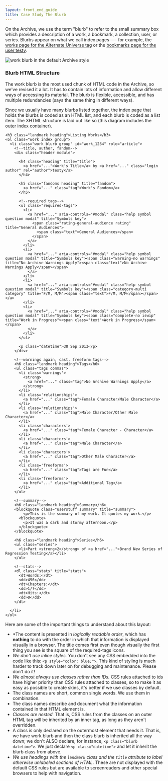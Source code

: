 ```yaml
---
layout: front_end_guide
title: Case Study The Blurb
---
```

On the Archive, we use the term "blurb" to refer to the small summary box which provides a description of a work, a bookmark, a collection, user, or series. Blurbs appear on what we call index pages —- for example, the [works page for the Alternate Universe tag](http://archiveofourown.org/tags/Alternate%20Universe/works) or the [bookmarks page for the user testy](http://archiveofourown.org/users/testy/bookmarks).

![work blurb in the default Archive style](/../images/workblurb.png)

### Blurb HTML Structure

The work blurb is the most used chunk of HTML code in the Archive, so we've revised it a lot. It has to contain lots of information and allow different ways of accessing its material. The blurb is flexible, accessible, and has multiple redundancies (says the same thing in different ways).

Since we usually have many blurbs listed together, the index page that holds the blurbs is coded as an HTML list, and each blurb is coded as a list item. The XHTML structure is laid out like so (this diagram includes the outer index container).

```
<h3 class="landmark heading">Listing Works</h3>
<ol class="work index group">
  <li class="work blurb group" id="work_1234" role="article">
    <!--title, author, fandom-->
    <div class="header module">

      <h4 class="heading" title="title">
        <a href="...">Work's Title</a> by <a href="..." class="login author" rel="author">testy</a>  
      </h4>

      <h5 class="fandoms heading" title="fandom">
        <a href="..." class="tag">Work's Fandom</a>
  	  </h5>

      <!--required tags-->
  	  <ul class="required-tags">
        <li>
          <a href="..." aria-controls="#modal" class="help symbol question modal" title="Symbols key">
            <span class="rating-general-audience rating" title="General Audiences">
              <span class="text">General Audiences</span>
            </span>
          </a>
        </li>
        <li> 
          <a href="..." aria-controls="#modal" class="help symbol question modal" title="Symbols key"><span class="warning-no warnings" title="No Archive Warnings Apply"><span class="text">No Archive Warnings Apply</span></span>
          </a>
        </li>
        <li>
          <a href="..." aria-controls="#modal" class="help symbol question modal" title="Symbols key"><span class="category-multi category" title="F/M, M/M"><span class="text">F/M, M/M</span></span></a>
        </li>
        <li>
          <a href="..." aria-controls="#modal" class="help symbol question modal" title="Symbols key"><span class="complete-no iswip" title="Work in Progress"><span class="text">Work in Progress</span></span>
          </a>
        </li>
      </ul>
  	  
  	  <p class="datetime">30 Sep 2013</p>
    </div>
	  
    <!--warnings again, cast, freeform tags-->
    <h6 class="landmark heading">Tags</h6>
    <ul class="tags commas">
  	  <li class='warnings'>
  	    <strong>
  	      <a href="..." class="tag">No Archive Warnings Apply</a>
  	    </strong>
  	  </li>
  	  <li class='relationships'>
  	    <a href="..." class="tag">Female Character/Male Character</a>
  	  </li> 
  	  <li class='relationships'>
  	    <a href="..." class="tag">Male Character/Other Male Character</a>
  	  </li>
  	  <li class='characters'>
  	    <a href="..." class="tag">Female Character - Character</a>
  	  </li>
  	  <li class='characters'>
  	    <a href="..." class="tag">Male Character</a>
  	  </li>
  	  <li class='characters'>
  	    <a href="..." class="tag">Other Male Character</a>
  	  </li>
  	  <li class='freeforms'>
  	    <a href="..." class="tag">Tags are Fun</a>
  	  </li>
  	  <li class='freeforms'>
  	    <a href="..." class="tag">Additional Tag</a>
  	  </li>
    </ul>

    <!--summary-->	
  	<h6 class="landmark heading">Summary</h6>
  	<blockquote class="userstuff summary" title="summary">
  		<p>This is the summary of my work. It quotes my work.</p>
      <blockquote>
        <p>It was a dark and stormy afternoon.</p>
      </blockquote>
  	</blockquote>
  	
  	<h6 class="landmark heading">Series</h6>
  	<ul class="series">
  	  <li>Part <strong>2</strong> of <a href="...">Brand New Series of Regression Testing</a></li>
  	</ul>

    <!--stats-->
    <dl class="stats" title="stats">
  	  <dt>Words:</dt>
  	  <dd>496</dd>
  	  <dt>Chapters:</dt>
  	  <dd>1/?</dd>
      <dt>Hits:</dt>
      <dd>0</dd>
    </dl>

  </li>
</ol>
```

Here are some of the important things to understand about this layout:

* *The content is presented in *logically readable order*, which has **nothing** to do with the order in which that information is displayed visually in a browser. The title comes first even though visually the first thing you see is the square of the required-tags icons.
* *We don't use inline styles.*  You don't see any CSS embedded into the code like this: `<p style="color: blue;">`. This kind of styling is much harder to track down later on for debugging and maintenance. Please don't do it!
* *We almost always use classes rather than IDs.* CSS rules attached to ids have higher priority than CSS rules attached to classes, so to make it as easy as possible to create skins, it's better if we use classes by default.
* The class names are short, common single words. We use them in combination.
* The class names describe and document what the information contained in that HTML element is.
* *Classes are nested.* That is, CSS rules from the classes on an outer HTML tag will be inherited by an inner tag, as long as they aren't overridden.
* A class is only declared on the outermost element that needs it. That is, we have work blurb and then the class blurb is inherited all the way down; we don't ALSO declare, for instance, `<p class="blurb datetime">`. We just declare `<p class="datetime">` and let it inherit the blurb class from above.
* *We use headings with the `landmark` class and the `title` attribute to label otherwise unlabeled sections of HTML.* These are not displayed with the default CSS rules but are available to screenreaders and other special browsers to help with navigation.
